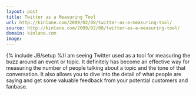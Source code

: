 ```yaml
---
layout: post
title: Twitter as a Measuring Tool
url: http://kinlane.com/2009/02/08/twitter-as-a-measuring-tool/
source: http://kinlane.com/2009/02/08/twitter-as-a-measuring-tool/
domain: kinlane.com
image: 
---
```

{% include JB/setup %}I am seeing Twitter used as a tool for measuring the buzz around an event or topic. It definitely has become an effective way for measuring the number of people talking about a topic and the tone of that conversation. It also allows you to dive into the detail of what people are saying and get some valuable feedback from your potential customers and fanbase.